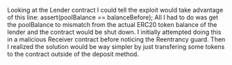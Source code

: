 Looking at the Lender contract I could tell the exploit would take advantage of
this line:
        assert(poolBalance == balanceBefore);
All I had to do was get the poolBalance to mismatch from the actual ERC20 token
balance of the lender and the contract would be shut down. I initially attempted
doing this in a malicious Receiver contract before noticing the Reentrancy 
guard. Then I realized the solution would be way simpler by just transfering 
some tokens to the contract outside of the deposit method.
